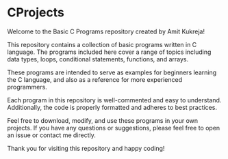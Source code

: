 # CProjects
Welcome to the Basic C Programs repository created by Amit Kukreja!

This repository contains a collection of basic programs written in C language. The programs included here cover a range of topics including data types, loops, conditional statements, functions, and arrays.

These programs are intended to serve as examples for beginners learning the C language, and also as a reference for more experienced programmers.

Each program in this repository is well-commented and easy to understand. Additionally, the code is properly formatted and adheres to best practices.

Feel free to download, modify, and use these programs in your own projects. If you have any questions or suggestions, please feel free to open an issue or contact me directly.

Thank you for visiting this repository and happy coding!

